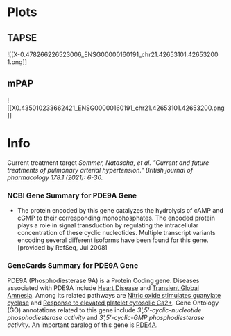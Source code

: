 # Plots
## TAPSE
![[X-0.478266226523006_ENSG00000160191_chr21.42653101.42653200 1.png]]

## mPAP
![[X0.435010233662421_ENSG00000160191_chr21.42653101.42653200.png]]

# Info
Current treatment target
*Sommer, Natascha, et al. "Current and future treatments of pulmonary arterial hypertension." British journal of pharmacology 178.1 (2021): 6-30.*
### NCBI Gene Summary for PDE9A Gene

[](https://www.ncbi.nlm.nih.gov/gene/5152)

- The protein encoded by this gene catalyzes the hydrolysis of cAMP and cGMP to their corresponding monophosphates. The encoded protein plays a role in signal transduction by regulating the intracellular concentration of these cyclic nucleotides. Multiple transcript variants encoding several different isoforms have been found for this gene. [provided by RefSeq, Jul 2008]
    

### GeneCards Summary for PDE9A Gene

PDE9A (Phosphodiesterase 9A) is a Protein Coding gene. Diseases associated with PDE9A include [Heart Disease](http://www.malacards.org/card/heart_disease "See Heart Disease at MalaCards") and [Transient Global Amnesia](http://www.malacards.org/card/transient_global_amnesia "See Transient Global Amnesia at MalaCards"). Among its related pathways are [Nitric oxide stimulates guanylate cyclase](https://pathcards.genecards.org/card/nitric_oxide_stimulates_guanylate_cyclase "See Nitric oxide stimulates guanylate cyclase at Pathcards") and [Response to elevated platelet cytosolic Ca2+](https://pathcards.genecards.org/card/response_to_elevated_platelet_cytosolic_ca2 "See Response to elevated platelet cytosolic Ca2+ at Pathcards"). Gene Ontology (GO) annotations related to this gene include _3',5'-cyclic-nucleotide phosphodiesterase activity_ and _3',5'-cyclic-GMP phosphodiesterase activity_. An important paralog of this gene is [PDE4A](https://www.genecards.org/cgi-bin/carddisp.pl?gene=PDE4A).
